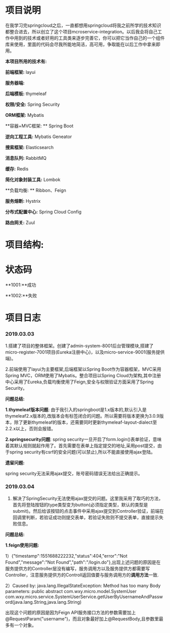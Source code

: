 # 项目说明

在我学习完springcloud之后，一直都想用springcloud将我之前所学的技术知识都整合进去，所以创立了这个项目mcroservice-integration。以后我会将自己工作中用到的技术或者好用的工具类来逐步完善它，你可以把它当作自己的一个组件库来使用，里面的代码会尽我所能地简洁，高可用，争取能在以后工作中拿来即用。

**本项目所用的技术有:**

**前端框架:** layui

**服务器端:**

**后端模板:** thymeleaf

**权限/安全:** Spring Security

**ORM框架:** Mybatis

**容器+MVC框架: ** Spring Boot

**逆向工程工具:** Mybatis Geneator

**搜索框架:** Elasticsearch

**消息队列:** RabbitMQ

**缓存:** Redis

**简化对象封装工具:** Lombok

**负载均衡: ** Ribbon、Feign

**服务熔断:** Hystrix

**分布式配置中心:** Spring Cloud Config

**路由网关:** Zuul



# 项目结构:



# 状态码

**1001:**成功

**1002:**失败





# 项目日志

### 2019.03.03

1.搭建了项目的整体框架。创建了admin-system-8001后台管理模块,搭建了micro-register-7001项目(Eureka注册中心)，以及micro-service-9001(服务提供端)。

2.前端使用了layui为主要框架,后端框架以Spring Boot作为容器框架，MVC采用Spring MVC，ORM使用了Mybatis。整合项目以Spring Cloud为架构,其中注册中心采用了Eureka,负载均衡使用了Feign,安全与权限验证方面采用了Spring Security。

**问题总结:**

**1.thymeleaf版本问题**: 由于我引入的springboot是1.x版本的,默认引入是thymeleaf2.x版本的,改版本会有标签闭合的问题。所以需要将版本更换为3.0.9版本，除了更新thymeleaf的版本，还需要同时更新thymeleaf-layout-dialect至2.2.x以上，否则会报错。

**2.springsecurity问题**: spring security一旦开启了form.login()表单验证，意味着其默认规则就起作用了。首先需要在表单上指定提交的地址,采用post提交，由于spring security有csrf的安全问题(可以禁止),所以不能直接使用ajax登陆。



**遗留问题:**

spring security无法采用ajax提交，账号密码错误无法给出正确提示。



### 2019.03.04

1. 解决了SpringSecurity无法使用ajax提交的问题。这里我采用了取巧的方法，首先将登陆按钮的type类型变为button(必须指定类型，默认的类型是submit)。然后给该按钮的点击事件中采用ajax提交到Controller验证，前端在回调里判断，若验证成功则提交表单，若验证失败则不提交表单，直接提示失败信息。

**问题总结:**

**1.feign使用问题:** 

1）{"timestamp":1551688222232,"status":404,"error":"Not Found","message":"Not Found","path":"/login.do"},出现上述问题的原因是在服务提供方的Controller层没有编写，服务调用方以及服务提供方都需要写Controller，注意服务提供方的Controll返回值要与服务调用方的**调用方法**一致.

2）Caused by: java.lang.IllegalStateException: Method has too many Body parameters: public abstract com.wxy.micro.model.SystemUser com.wxy.micro.service.SystemUserService.getUserByUsernameAndPassword(java.lang.String,java.lang.String)

出现这个问题的原因是因为Feign API服务接口方法的参数需要加上@RequestParam("username")，而且对象最好加上@RequestBody,且参数里最多有一个对象。